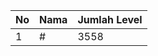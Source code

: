 | No | Nama            | Jumlah Level |
|----|-----------------|--------------|
| 1  | #    |    3558        |
